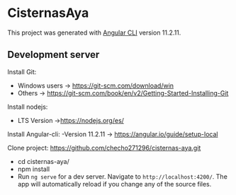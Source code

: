 # CisternasAya

This project was generated with [Angular CLI](https://github.com/angular/angular-cli) version 11.2.11.


## Development server

Install Git: 
 - Windows users -> https://git-scm.com/download/win
 - Others -> https://git-scm.com/book/en/v2/Getting-Started-Installing-Git

Install nodejs:
  - LTS Version ->https://nodejs.org/es/

Install Angular-cli:
  -Version 11.2.11 -> https://angular.io/guide/setup-local

Clone project: https://github.com/checho271296/cisternas-aya.git
 - cd cisternas-aya/
 - npm install
 - Run `ng serve` for a dev server. Navigate to `http://localhost:4200/`. The app will automatically reload if you change any of the source files.
